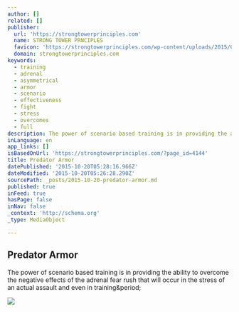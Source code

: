```yaml
---
author: []
related: []
publisher:
  url: 'https://strongtowerprinciples.com'
  name: STRONG TOWER PRNCIPLES
  favicon: 'https://strongtowerprinciples.com/wp-content/uploads/2015/09/cropped-Strong-Tower-logo-2-e1442015809620-192x192.png'
  domain: strongtowerprinciples.com
keywords:
  - training
  - adrenal
  - asymmetrical
  - armor
  - scenario
  - effectiveness
  - fight
  - stress
  - overcomes
  - full
description: The power of scenario based training is in providing the ability to overcome the negative effects of the adrenal fear rush that will occur in the stress of an actual assault and even in training.
inLanguage: en
app_links: []
isBasedOnUrl: 'https://strongtowerprinciples.com/?page_id=4144'
title: Predator Armor
datePublished: '2015-10-20T05:28:16.966Z'
dateModified: '2015-10-20T05:26:28.290Z'
sourcePath: _posts/2015-10-20-predator-armor.md
published: true
inFeed: true
hasPage: false
inNav: false
_context: 'http://schema.org'
_type: MediaObject

---
```

<article style=""><h1>Predator Armor</h1><p>The power of scenario based training is in providing the ability to overcome the negative effects of the adrenal fear rush that will occur in the stress of an actual assault and even in training&amp;period;</p><img src="http://strongtowerprinciples.com/wp-content/uploads/2015/07/STP400-e1442023364493.png" /></article>